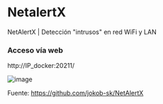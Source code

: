 # NetalertX

NetAlertX | Detección "intrusos" en red WiFi y LAN

### Acceso vía web
http://IP_docker:20211/

![image](https://github.com/user-attachments/assets/aff0e434-ba70-4a2b-acdc-ee6f84585d82)

Fuente: https://github.com/jokob-sk/NetAlertX
